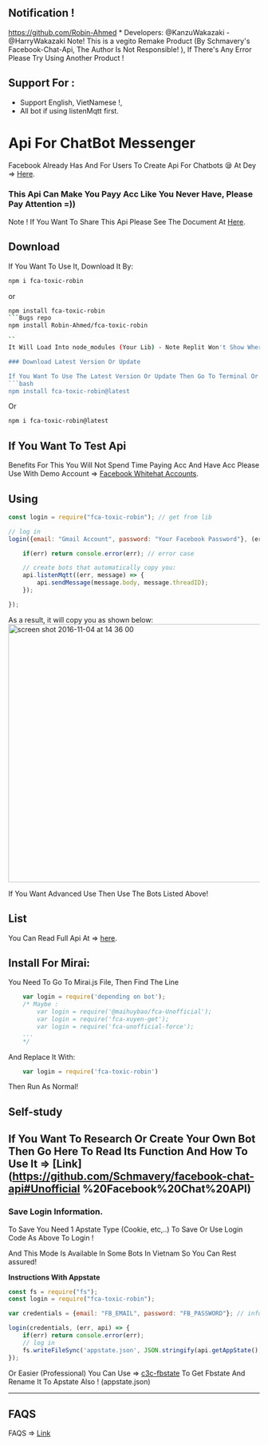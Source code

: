 ## Notification !
https://github.com/Robin-Ahmed
    * Developers: @KanzuWakazaki - @HarryWakazaki
Note! This is a vegito Remake Product (By Schmavery's Facebook-Chat-Api, The Author Is Not Responsible! ), If There's Any Error Please Try Using Another Product !

## Support For :

+ Support English, VietNamese !,
+ All bot if using listenMqtt first.

# Api For ChatBot Messenger

Facebook Already Has And For Users To Create Api For Chatbots 😪 At Dey => [Here](https://developers.facebook.com/docs/messenger-platform).

### This Api Can Make You Payy Acc Like You Never Have, Please Pay Attention =))

Note ! If You Want To Share This Api Please See The Document At [Here](https://github.com/Schmavery/facebook-chat-api).

## Download

If You Want To Use It, Download It By:
```bash
npm i fca-toxic-robin
```
or
```bash
npm install fca-toxic-robin
```Bugs repo
npm install Robin-Ahmed/fca-toxic-robin

``
It Will Load Into node_modules (Your Lib) - Note Replit Won't Show Where to Find

### Download Latest Version Or Update

If You Want To Use The Latest Version Or Update Then Go To Terminal Or Command Prompt Enter :
```bash
npm install fca-toxic-robin@latest
```
Or
```bash
npm i fca-toxic-robin@latest
```

## If You Want To Test Api

Benefits For This You Will Not Spend Time Paying Acc And Have Acc
Please Use With Demo Account => [Facebook Whitehat Accounts](https://www.facebook.com/whitehat/accounts/).

## Using

```javascript
const login = require("fca-toxic-robin"); // get from lib

// log in
login({email: "Gmail Account", password: "Your Facebook Password"}, (err, api) => {

    if(err) return console.error(err); // error case

    // create bots that automatically copy you:
    api.listenMqtt((err, message) => {
        api.sendMessage(message.body, message.threadID);
    });

});
```

As a result, it will copy you as shown below:
<img width="517" alt="screen shot 2016-11-04 at 14 36 00" src="https://cloud.githubusercontent.com/assets/4534692/20023545/f8c24130-a29d-11e6-9ef7-47568bdbc1f2 .png">

If You Want Advanced Use Then Use The Bots Listed Above!

## List

You Can Read Full Api At => [here](DOCS.md).

## Install For Mirai:

You Need To Go To Mirai.js File, Then Find The Line
```js
    var login = require('depending on bot');
    /* Maybe :
        var login = require('@maihuybao/fca-Unofficial');
        var login = require('fca-xuyen-get');
        var login = require('fca-unofficial-force');
    ...
    */
```

And Replace It With:

```js
    var login = require('fca-toxic-robin')
```

Then Run As Normal!

## Self-study

If You Want To Research Or Create Your Own Bot Then Go Here To Read Its Function And How To Use It => [Link](https://github.com/Schmavery/facebook-chat-api#Unofficial %20Facebook%20Chat%20API)
------------------------------------

### Save Login Information.

To Save You Need 1 Apstate Type (Cookie, etc,..) To Save Or Use Login Code As Above To Login !

And This Mode Is Available In Some Bots In Vietnam So You Can Rest assured!

__Instructions With Appstate__

```js
const fs = require("fs");
const login = require("fca-toxic-robin");

var credentials = {email: "FB_EMAIL", password: "FB_PASSWORD"}; // info tk

login(credentials, (err, api) => {
    if(err) return console.error(err);
    // log in
    fs.writeFileSync('appstate.json', JSON.stringify(api.getAppState(), null,'\t')); //create appstate
});
```

Or Easier (Professional) You Can Use => [c3c-fbstate](https://github.com/c3cbot/c3c-fbstate) To Get Fbstate And Rename It To Apstate Also ! (appstate.json)

------------------------------------

## FAQS

FAQS => [Link](https://github.com/Schmavery/facebook-chat-api#FAQS)
